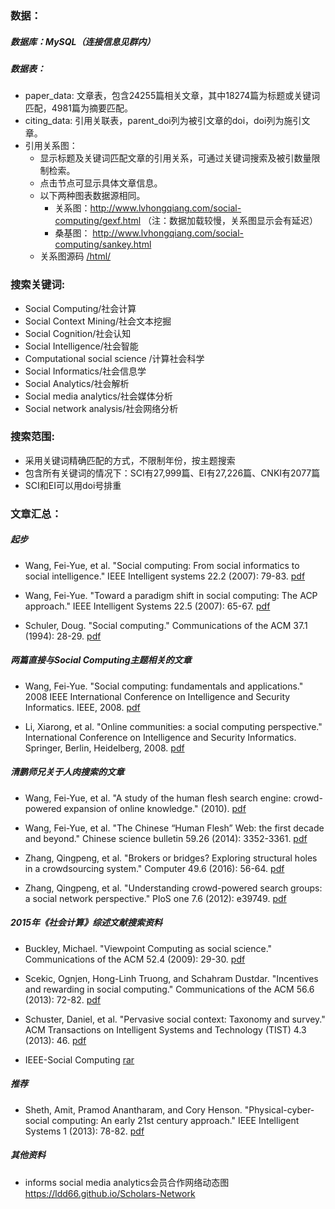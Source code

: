 ### 数据：
##### 数据库：MySQL（连接信息见群内）
##### 数据表：
* paper_data: 文章表，包含24255篇相关文章，其中18274篇为标题或关键词匹配，4981篇为摘要匹配。
* citing_data: 引用关联表，parent_doi列为被引文章的doi，doi列为施引文章。
* 引用关系图：
  * 显示标题及关键词匹配文章的引用关系，可通过关键词搜索及被引数量限制检索。
  * 点击节点可显示具体文章信息。
  * 以下两种图表数据源相同。
    * 关系图：http://www.lvhongqiang.com/social-computing/gexf.html （注：数据加载较慢，关系图显示会有延迟）
    * 桑基图： http://www.lvhongqiang.com/social-computing/sankey.html
   * 关系图源码 [/html/](/html)

### 搜索关键词:
* Social Computing/社会计算
* Social Context Mining/社会文本挖掘
* Social Cognition/社会认知
* Social Intelligence/社会智能
* Computational social science /计算社会科学
* Social Informatics/社会信息学
* Social Analytics/社会解析
* Social media analytics/社会媒体分析
* Social network analysis/社会网络分析

### 搜索范围:
* 采用关键词精确匹配的方式，不限制年份，按主题搜索
* 包含所有关键词的情况下：SCI有27,999篇、EI有27,226篇、CNKI有2077篇
* SCI和EI可以用doi号排重

### 文章汇总：
#####  起步
* Wang, Fei-Yue, et al. "Social computing: From social informatics to social intelligence." IEEE Intelligent systems 22.2 (2007): 79-83.
[pdf](/papers/Social_computing-From_social_informatics_to_social_intelligence.pdf)

* Wang, Fei-Yue. "Toward a paradigm shift in social computing: The ACP approach." IEEE Intelligent Systems 22.5 (2007): 65-67.
[pdf](/papers/Toward_a_Paradigm_Shift_in_Social_Computing：The_ACP_Approach.pdf)

* Schuler, Doug. "Social computing." Communications of the ACM 37.1 (1994): 28-29.
[pdf](/papers/Schuler-1994-Social_computing.pdf)



#####  两篇直接与Social Computing主题相关的文章
* Wang, Fei-Yue. "Social computing: fundamentals and applications." 2008 IEEE International Conference on Intelligence and Security Informatics. IEEE, 2008.
[pdf](/papers/Social_Computing：_Fundamentals_and_applications.pdf)

* Li, Xiarong, et al. "Online communities: a social computing perspective." International Conference on Intelligence and Security Informatics. Springer, Berlin, Heidelberg, 2008.
[pdf](/papers/Online_Communities：_A_Social_Computing_Perspective.pdf)


##### 清鹏师兄关于人肉搜索的文章
* Wang, Fei-Yue, et al. "A study of the human flesh search engine: crowd-powered expansion of online knowledge." (2010).
[pdf](/papers/A_Study_of_the_Human_Flesh_Search_Engine：Crowd-Powered_Expansion_of_Online_Knowledge.pdf)

* Wang, Fei-Yue, et al. "The Chinese “Human Flesh” Web: the first decade and beyond." Chinese science bulletin 59.26 (2014): 3352-3361.
[pdf](/papers/The_Chinese_“Human_Flesh”_Web_the_ﬁrst_decade_and_beyond.pdf)

* Zhang, Qingpeng, et al. "Brokers or bridges? Exploring structural holes in a crowdsourcing system." Computer 49.6 (2016): 56-64.
[pdf](/papers/Brokers_or_Bridges_Exploring_Structural_Holes_in_a_Crowdsourcing_System.pdf)

* Zhang, Qingpeng, et al. "Understanding crowd-powered search groups: a social network perspective." PloS one 7.6 (2012): e39749.
[pdf](/papers/Understanding_Crowd-Powered_Search_Groups_A_Social_Network_Perspective.pdf)

##### 2015年《社会计算》综述文献搜索资料
* Buckley, Michael. "Viewpoint Computing as social science." Communications of the ACM 52.4 (2009): 29-30.
[pdf](/papers/Viewpoint_Computing_as_Social_Science.pdf)

* Scekic, Ognjen, Hong-Linh Truong, and Schahram Dustdar. "Incentives and rewarding in social computing." Communications of the ACM 56.6 (2013): 72-82.
[pdf](/papers/Incentives_and_Rewarding_in_Social_Computing_2013.pdf)

* Schuster, Daniel, et al. "Pervasive social context: Taxonomy and survey." ACM Transactions on Intelligent Systems and Technology (TIST) 4.3 (2013): 46.
[pdf](/papers/Pervasive_Social_Context-Taxonomy_and_Survey_2013.pdf)

* IEEE-Social Computing  [rar](/papers/IEEE-Social_Computing.rar)


##### 推荐
* Sheth, Amit, Pramod Anantharam, and Cory Henson. "Physical-cyber-social computing: An early 21st century approach." IEEE Intelligent Systems 1 (2013): 78-82.
[pdf](/papers/Physical-Cyber-Social_Computing-An_Early_21st_Century_Approach_2013.pdf)

##### 其他资料
* informs social media analytics会员合作网络动态图  https://ldd66.github.io/Scholars-Network